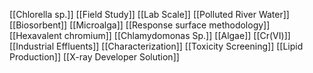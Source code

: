 [[Chlorella sp.]]
[[Field Study]]
[[Lab Scale]]
[[Polluted River Water]]
[[Biosorbent]]
[[Microalga]]
[[Response surface methodology]]
[[Hexavalent chromium]]
[[Chlamydomonas Sp.]]
[[Algae]]
[[Cr(VI)]]
[[Industrial Effluents]]
[[Characterization]]
[[Toxicity Screening]]
[[Lipid Production]]
[[X-ray Developer Solution]]
